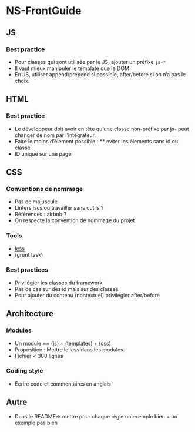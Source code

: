 # NS-FrontGuide

## JS

### Best practice

* Pour classes qui sont utilisée par le JS, ajouter un préfixe `js-*`
* Il vaut mieux manipuler le template que le DOM
* En JS, utiliser append/prepend si possible, after/before si on n’a pas le choix.

## HTML

### Best practice
* Le développeur doit avoir en tête qu’une classe non-préfixe par js- peut changer de nom par l’intégrateur.
* Faire le moins d’élément possible :
** eviter les élements sans id ou classe
* ID unique sur une page

## CSS

### Conventions de nommage

* Pas de majuscule
* Linters jscs ou travailler sans outils ?
* Références : airbnb ?
* On respecte la convention de nommage du projet

### Tools

* [less](http://lesscss.org/)
* (grunt task)

### Best practices

* Privilégier les classes du framework
* Pas de css sur des id mais sur des classes
* Pour ajouter du contenu (nontextuel) privilégier after/before




## Architecture 


### Modules

* Un module == (js) + (templates) + (css)
* Proposition : Mettre le less dans les modules.
* Fichier < 300 lignes


### Coding style

* Ecrire code et commentaires en anglais


## Autre

 * Dans le README=> mettre pour chaque règle un exemple bien + un exemple pas bien

